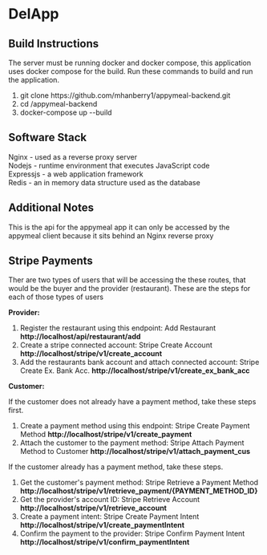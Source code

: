 # DelApp

## Build Instructions
The server must be running docker and docker compose, this application uses docker compose for the build. Run these commands to build and run the application.

<ol>
    <li>git clone https://github.com/mhanberry1/appymeal-backend.git</li>
    <li>cd /appymeal-backend</li>
    <li>docker-compose up --build</li>
</ol>

## Software Stack
Nginx - used as a reverse proxy server <br />
Nodejs - runtime environment that executes JavaScript code <br />
Expressjs - a web application framework <br />
Redis - an in memory data structure used as the database <br />

## Additional Notes
This is the api for the appymeal app it can only be accessed by the appymeal client because it sits behind an Nginx reverse proxy

## Stripe Payments
Ther are two types of users that will be accessing the these routes, that would be the buyer and the provider (restaurant).
These are the steps for each of those types of users

<b>Provider:</b>
<ol>
    <li>Register the restaurant using this endpoint: Add Restaurant <b>http://localhost/api/restaurant/add</b></li>
    <li>Create a stripe connected account: Stripe Create Account <b>http://localhost/stripe/v1/create_account</b></li>
    <li>Add the restaurants bank account and attach connected account: Stripe Create Ex. Bank Acc. <b>http://localhost/stripe/v1/create_ex_bank_acc</b></li>
</ol>

<b>Customer:</b>

If the customer does not already have a payment method, take these steps first.
<ol>
    <li>Create a payment method using this endpoint: Stripe Create Payment Method <b>http://localhost/stripe/v1/create_payment</b></li>
    <li>Attach the customer to the payment method: Stripe Attach Payment Method to Customer <b>http://localhost/stripe/v1/attach_payment_cus</b></li>
</ol>

If the customer already has a payment method, take these steps.
<ol>
    <li>Get the customer's payment method: Stripe Retrieve a Payment Method <b>http://localhost/stripe/v1/retrieve_payment/{PAYMENT_METHOD_ID}</b></li>
    <li>Get the provider's account ID: Stripe Retrieve Account <b>http://localhost/stripe/v1/retrieve_account</b></li>
    <li>Create a payment intent: Stripe Create Payment Intent <b>http://localhost/stripe/v1/create_paymentIntent</b></li>
    <li>Confirm the payment to the provider: Stripe Confirm Payment Intent <b>http://localhost/stripe/v1/confirm_paymentIntent</b></li>
</ol>

